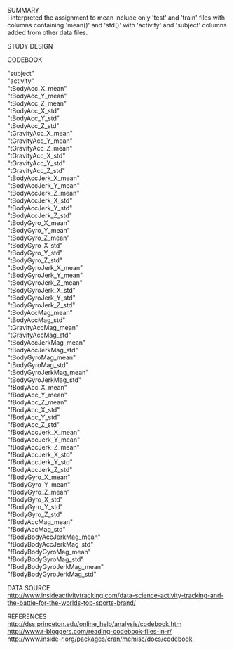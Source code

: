  
 SUMMARY  
 i interpreted the assignment to mean include only 'test' and 'train' files with columns containing
 'mean()' and 'std()' with 'activity' and 'subject' columns added from other data files.
 
 STUDY DESIGN  
 
 
 CODEBOOK  

 "subject"  
 "activity"  
 "tBodyAcc_X_mean"  
 "tBodyAcc_Y_mean"  
 "tBodyAcc_Z_mean"  
 "tBodyAcc_X_std"  
 "tBodyAcc_Y_std"  
 "tBodyAcc_Z_std"  
 "tGravityAcc_X_mean"  
 "tGravityAcc_Y_mean"  
 "tGravityAcc_Z_mean"  
 "tGravityAcc_X_std"       
 "tGravityAcc_Y_std"  
 "tGravityAcc_Z_std"  
 "tBodyAccJerk_X_mean"        
 "tBodyAccJerk_Y_mean"  
 "tBodyAccJerk_Z_mean"  
 "tBodyAccJerk_X_std"      
 "tBodyAccJerk_Y_std"  
 "tBodyAccJerk_Z_std"  
 "tBodyGyro_X_mean"       
 "tBodyGyro_Y_mean"  
 "tBodyGyro_Z_mean"  
 "tBodyGyro_X_std"         
 "tBodyGyro_Y_std"  
 "tBodyGyro_Z_std"  
 "tBodyGyroJerk_X_mean"  
 "tBodyGyroJerk_Y_mean"  
 "tBodyGyroJerk_Z_mean"  
 "tBodyGyroJerk_X_std"     
 "tBodyGyroJerk_Y_std"  
 "tBodyGyroJerk_Z_std"  
 "tBodyAccMag_mean"      
 "tBodyAccMag_std"  
 "tGravityAccMag_mean"  
 "tGravityAccMag_std"      
 "tBodyAccJerkMag_mean"  
 "tBodyAccJerkMag_std"  
 "tBodyGyroMag_mean"      
 "tBodyGyroMag_std"  
 "tBodyGyroJerkMag_mean"  
 "tBodyGyroJerkMag_std"    
 "fBodyAcc_X_mean"  
 "fBodyAcc_Y_mean"  
 "fBodyAcc_Z_mean"          
 "fBodyAcc_X_std"  
 "fBodyAcc_Y_std"  
 "fBodyAcc_Z_std"           
 "fBodyAccJerk_X_mean"  
 "fBodyAccJerk_Y_mean"  
 "fBodyAccJerk_Z_mean"      
 "fBodyAccJerk_X_std"  
 "fBodyAccJerk_Y_std"  
 "fBodyAccJerk_Z_std"       
 "fBodyGyro_X_mean"  
 "fBodyGyro_Y_mean"  
 "fBodyGyro_Z_mean"         
 "fBodyGyro_X_std"  
 "fBodyGyro_Y_std"  
 "fBodyGyro_Z_std"          
 "fBodyAccMag_mean"  
 "fBodyAccMag_std"  
 "fBodyBodyAccJerkMag_mean"  
 "fBodyBodyAccJerkMag_std"  
 "fBodyBodyGyroMag_mean"  
 "fBodyBodyGyroMag_std"    
 "fBodyBodyGyroJerkMag_mean"  
 "fBodyBodyGyroJerkMag_std"  



DATA SOURCE  
  http://www.insideactivitytracking.com/data-science-activity-tracking-and-the-battle-for-the-worlds-top-sports-brand/  
  
  
REFERENCES    
  http://dss.princeton.edu/online_help/analysis/codebook.htm<br>
  http://www.r-bloggers.com/reading-codebook-files-in-r/<br>
  http://www.inside-r.org/packages/cran/memisc/docs/codebook
  
  

